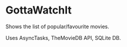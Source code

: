 # GottaWatchIt

Shows the list of popular/favourite movies.

Uses AsyncTasks, TheMovieDB API, SQLite DB.
